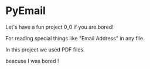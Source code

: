 # PyEmail 
Let's have a fun project 0_0 if you are bored!

For reading special things like "Email Address" in any file.

In this project we used PDF files.

beacuse I was bored !


